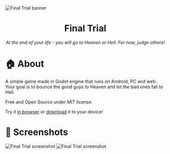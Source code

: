 <img src="./finaltrial-banner2.png" alt="Final Trial banner" />

<h1 align="center">Final Trial</h3>
<p align=center><i>At the end of your life - you will go to Heaven or Hell. For now, judge others!</i></p>

<h1>🏠 About</h1>
A simple game made in Godot engine that runs on Android, PC and web. Your goal is to bounce the good guys to Heaven and let the bad ones fall to Hell.

Free and Open Source under MIT license.

Try it [in browser](https://bozisoud.tomkoid.cz) or [download](https://codeberg.org/dystopia/final-trial/releases/latest/) it to your device!

<h1>🎦 Screenshots</h1>
<img src="./readme-screenshots/screen1.png" alt="Final Trial screenshot" />
<img src="./readme-screenshots/screen3.png" alt="Final Trial screenshot" />